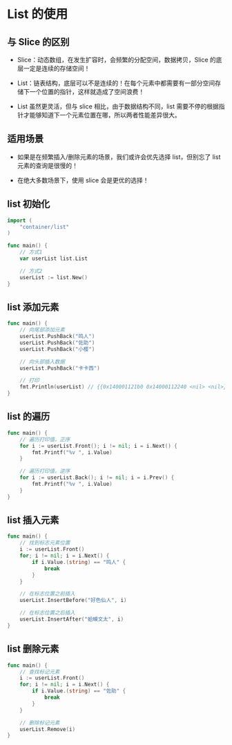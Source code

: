 # List 的使用

## 与 Slice 的区别

- Slice：动态数组，在发生扩容时，会频繁的分配空间，数据拷贝，Slice 的底层一定是连续的存储空间！

- List：链表结构，底层可以不是连续的！在每个元素中都需要有一部分空间存储下一个位置的指针，这样就造成了空间浪费！ 

- List 虽然更灵活，但与 slice 相比，由于数据结构不同，list 需要不停的根据指针才能够知道下一个元素位置在哪，所以两者性能差异很大。

## 适用场景

- 如果是在频繁插入/删除元素的场景，我们或许会优先选择 list，但别忘了 list 元素的查询是很慢的！

- 在绝大多数场景下，使用 slice 会是更优的选择！

## list 初始化

```go
import (
    "container/list"
)

func main() {
    // 方式1
    var userList list.List

    // 方式2
    userList := list.New()
}
```

## list 添加元素

```go
func main() {
    // 向尾部添加元素
    userList.PushBack("鸣人")
    userList.PushBack("佐助")
    userList.PushBack("小樱")

    // 向头部插入数据
    userList.PushBack("卡卡西")

    // 打印
    fmt.Println(userList) // {{0x140001121b0 0x14000112240 <nil> <nil>} 4}
}
```

## list 的遍历

```go
func main() {
    // 遍历打印值，正序
    for i := userList.Front(); i != nil; i = i.Next() {
        fmt.Printf("%v ", i.Value)
    }

    // 遍历打印值，逆序
    for i := userList.Back(); i != nil; i = i.Prev() {
        fmt.Printf("%v ", i.Value)
    }
}
```

## list 插入元素

```go
func main() {
    // 找到标志元素位置
    i := userList.Front()
    for; i != nil; i = i.Next() {
        if i.Value.(string) == "鸣人" {
            break
        }
    }

    // 在标志位置之前插入
    userList.InsertBefore("好色仙人", i)

    // 在标志位置之后插入
    userList.InsertAfter("蛤蟆文太", i)
}
```

## list 删除元素

```go
func main() {
    // 查找标记元素
    i := userList.Front()
    for; i != nil; i = i.Next() {
        if i.Value.(string) == "佐助" {
            break
        }
    }

    // 删除标记元素
    userList.Remove(i)
}
```

